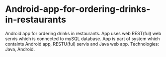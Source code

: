 Android-app-for-ordering-drinks-in-restaurants
==============================================

Android app for ordering drinks in restaurants. App uses web REST(ful) web servis which is connected to mySQL database. App is part of system which containts Android app, RESTU(ful) servis and Java web app. Technologies: Java, Android.
